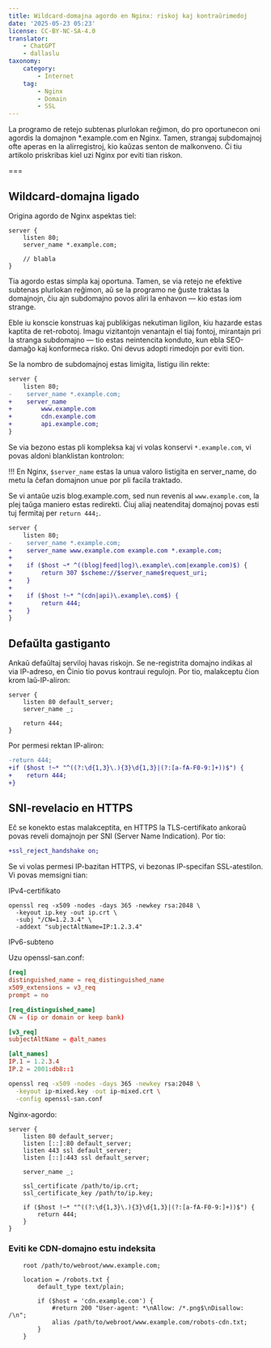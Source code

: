 ```yaml
---
title: Wildcard-domajna agordo en Nginx: riskoj kaj kontraŭrimedoj
date: '2025-05-23 05:23'
license: CC-BY-NC-SA-4.0
translator: 
    - ChatGPT
    - dallaslu
taxonomy:
    category:
        - Internet
    tag:
        - Nginx
        - Domain
        - SSL
---
```


La programo de retejo subtenas plurlokan reĝimon, do pro oportunecon oni agordis la domajnon *.example.com en Nginx.
Tamen, strangaj subdomajnoj ofte aperas en la alirregistroj, kio kaŭzas senton de malkonveno.
Ĉi tiu artikolo priskribas kiel uzi Nginx por eviti tian riskon.

===

## Wildcard-domajna ligado

Origina agordo de Nginx aspektas tiel:

```nginx
server {
    listen 80;
    server_name *.example.com;

    // blabla
}
```

Tia agordo estas simpla kaj oportuna. Tamen, se via retejo ne efektive subtenas plurlokan reĝimon, aŭ se la programo ne ĝuste traktas la domajnojn, ĉiu ajn subdomajno povos aliri la enhavon — kio estas iom strange.

Eble iu konscie konstruas kaj publikigas nekutiman ligilon, kiu hazarde estas kaptita de ret-robotoj. Imagu vizitantojn venantajn el tiaj fontoj, mirantajn pri la stranga subdomajno — tio estas neintencita konduto, kun ebla SEO-damaĝo kaj konformeca risko. Oni devus adopti rimedojn por eviti tion.

Se la nombro de subdomajnoj estas limigita, listigu ilin rekte:

```diff
server {
    listen 80;
-    server_name *.example.com;
+    server_name
+        www.example.com
+        cdn.example.com
+        api.example.com;
}
```

Se via bezono estas pli kompleksa kaj vi volas konservi `*.example.com`, vi povas aldoni blanklistan kontrolon:

!!! En Nginx, `$server_name` estas la unua valoro listigita en server_name, do metu la ĉefan domajnon unue por pli facila traktado.

Se vi antaŭe uzis blog.example.com, sed nun revenis al `www.example.com`, la plej taŭga maniero estas redirekti. Ĉiuj aliaj neatenditaj domajnoj povas esti tuj fermitaj per `return 444;`.


```diff
server {
    listen 80;
-    server_name *.example.com;
+    server_name www.example.com example.com *.example.com;
+
+    if ($host ~* ^((blog|feed|log)\.example\.com|example.com)$) {
+        return 307 $scheme://$server_name$request_uri;
+    }
+
+    if ($host !~* ^(cdn|api)\.example\.com$) {
+        return 444;
+    }
}
```

## Defaŭlta gastiganto

Ankaŭ defaŭltaj serviloj havas riskojn. Se ne-registrita domajno indikas al via IP-adreso, en Ĉinio tio povus kontraui regulojn. Por tio, malakceptu ĉion krom laŭ-IP-aliron:

```nginx
server {
    listen 80 default_server;
    server_name _;

    return 444;
}
```

Por permesi rektan IP-aliron:

```diff
-return 444;
+if ($host !~* "^((?:\d{1,3}\.){3}\d{1,3}|(?:[a-fA-F0-9:]+))$") {
+    return 444;
+}
```

## SNI-revelacio en HTTPS

Eĉ se konekto estas malakceptita, en HTTPS la TLS-certifikato ankoraŭ povas reveli domajnojn per SNI (Server Name Indication). Por tio:

```diff
+ssl_reject_handshake on;
````

Se vi volas permesi IP-bazitan HTTPS, vi bezonas IP-specifan SSL-atestilon. Vi povas memsigni tian:

IPv4-certifikato

```shell
openssl req -x509 -nodes -days 365 -newkey rsa:2048 \
  -keyout ip.key -out ip.crt \
  -subj "/CN=1.2.3.4" \
  -addext "subjectAltName=IP:1.2.3.4"
```

IPv6-subteno

Uzu openssl-san.conf:

```toml
[req]
distinguished_name = req_distinguished_name
x509_extensions = v3_req
prompt = no

[req_distinguished_name]
CN = (ip or domain or keep bank)

[v3_req]
subjectAltName = @alt_names

[alt_names]
IP.1 = 1.2.3.4
IP.2 = 2001:db8::1

```

```bash
openssl req -x509 -nodes -days 365 -newkey rsa:2048 \
  -keyout ip-mixed.key -out ip-mixed.crt \
  -config openssl-san.conf
```

Nginx-agordo:

```nginx
server {
    listen 80 default_server;
    listen [::]:80 default_server;
    listen 443 ssl default_server;
    listen [::]:443 ssl default_server;

    server_name _;

    ssl_certificate /path/to/ip.crt;
    ssl_certificate_key /path/to/ip.key;

    if ($host !~* "^((?:\d{1,3}\.){3}\d{1,3}|(?:[a-fA-F0-9:]+))$") {
        return 444;
    }
}
```

### Eviti ke CDN-domajno estu indeksita

```nginx
    root /path/to/webroot/www.example.com;

    location = /robots.txt {
        default_type text/plain;

        if ($host = 'cdn.example.com') {
            #return 200 "User-agent: *\nAllow: /*.png$\nDisallow: /\n";
            alias /path/to/webroot/www.example.com/robots-cdn.txt;
        }
    }
```
